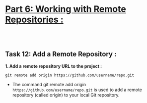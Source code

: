 # <ins>**Part 6: Working with Remote Repositories :**</ins>
<br></br>

##  Task 12: Add a Remote Repository :
**1. Add a remote repository URL to the project :**
```
git remote add origin https://github.com/username/repo.git
```
+ The command git remote add origin ```https://github.com/username/repo.git``` is used to add a remote repository (called origin) to your local Git repository.

